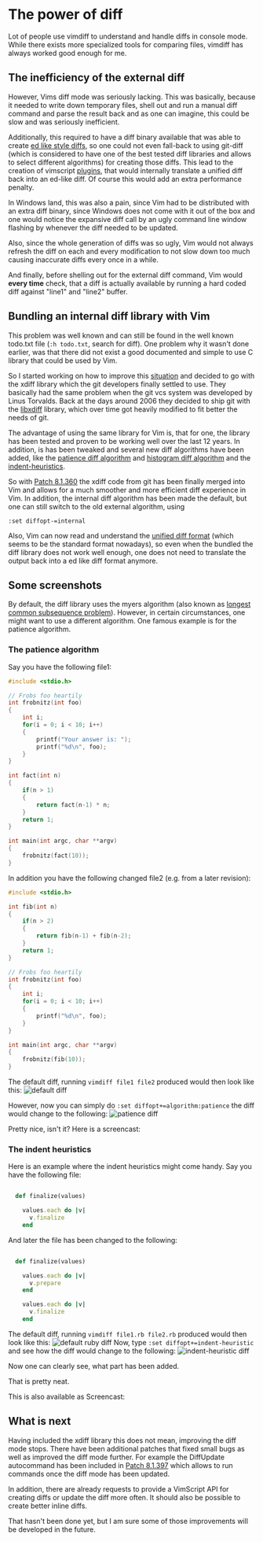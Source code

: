 # The power of diff

Lot of people use vimdiff to understand and handle diffs in console
mode. While there exists more specialized tools for comparing files,
vimdiff has always worked good enough for me.

## The inefficiency of the external diff

However, Vims diff mode was seriously lacking. This was basically,
because it needed to write down temporary files, shell out and run a
manual diff command and parse the result back and as one can imagine,
this could be slow and was seriously inefficient.

Additionally, this required to have a diff binary available that was
able to create [ed like style diffs][0], so one could not even fall-back
to using git-diff (which is considered to have one of the best tested
diff libraries and allows to select different algorithms) for creating
those diffs. This lead to the creation of vimscript [plugins][1], that
would internally translate a unified diff back into an ed-like diff. Of
course this would add an extra performance penalty.

In Windows land, this was also a pain, since Vim had to be distributed with
an extra diff binary, since Windows does not come with it out of the box
and one would notice the expansive diff call by an ugly command line
window flashing by whenever the diff needed to be updated.

Also, since the whole generation of diffs was so ugly, Vim would not
always refresh the diff on each and every modification to not slow down
too much causing inaccurate diffs every once in a while.

And finally, before shelling out for the external diff command, Vim
would **every time** check, that a diff is actually available by running
a hard coded diff against "line1" and "line2" buffer.

## Bundling an internal diff library with Vim

This problem was well known and can still be found in the well known
todo.txt file (`:h todo.txt`, search for diff). One problem why it
wasn't done earlier, was that there did not exist a good documented and
simple to use C library that could be used by Vim.

So I started working on how to improve this [situation][2] and decided
to go with the xdiff library which the git developers finally settled to
use. They basically had the same problem when the git vcs system was
developed by Linus Torvalds. Back at the days around 2006 they decided
to ship git with the [libxdiff][3] library, which over time got heavily
modified to fit better the needs of git.

The advantage of using the same library for Vim is, that for one, the
library has been tested and proven to be working well over the last
12 years. In addition, is has been tweaked and several new diff
algorithms have been added, like the [patience diff algorithm][4] and
[histogram diff algorithm][5] and the [indent-heuristics][6].

So with [Patch 8.1.360][7] the xdiff code from git has been finally
merged into Vim and allows for a much smoother and more efficient diff
experience in Vim. In addition, the internal diff algorithm has been
made the default, but one can still switch to the old external
algorithm, using

    :set diffopt-=internal

Also, Vim can now read and understand the [unified diff format][8]
(which seems to be the standard format nowadays), so even when the
bundled the diff library does not work well enough, one does not need to
translate the output back into a ed like diff format anymore.

## Some screenshots

By default, the diff library uses the myers algorithm (also known as
[longest common subsequence problem][9]). However, in certain
circumstances, one might want to use a different algorithm. One famous
example is for the patience algorithm.

### The patience algorithm

Say you have the following file1:

```c
#include <stdio.h>

// Frobs foo heartily
int frobnitz(int foo)
{
    int i;
    for(i = 0; i < 10; i++)
    {
        printf("Your answer is: ");
        printf("%d\n", foo);
    }
}

int fact(int n)
{
    if(n > 1)
    {
        return fact(n-1) * n;
    }
    return 1;
}

int main(int argc, char **argv)
{
    frobnitz(fact(10));
}
```

In addition you have the following changed file2 (e.g. from a later revision):
```c
#include <stdio.h>

int fib(int n)
{
    if(n > 2)
    {
        return fib(n-1) + fib(n-2);
    }
    return 1;
}

// Frobs foo heartily
int frobnitz(int foo)
{
    int i;
    for(i = 0; i < 10; i++)
    {
        printf("%d\n", foo);
    }
}

int main(int argc, char **argv)
{
    frobnitz(fib(10));
}
```

The default diff, running `vimdiff file1 file2` produced would then look like this:
![default diff](https://raw.githubusercontent.com/chrisbra/vim-diff-enhanced/master/default_diff.png)

However, now you can simply do `:set diffopt+=algorithm:patience` the
diff would change to the following:
![patience diff](https://raw.githubusercontent.com/chrisbra/vim-diff-enhanced/master/histogram_diff.png)

Pretty nice, isn't it?
Here is a screencast:
<script id="asciicast-YL035raOlEbadoWNLpj5cBXan" src="https://asciinema.org/a/YL035raOlEbadoWNLpj5cBXan.js" async></script>

### The indent heuristics

Here is an example where the indent heuristics might come handy. Say you have the following file:

```ruby

  def finalize(values)

    values.each do |v|
      v.finalize
    end
```

And later the file has been changed to the following:

```ruby

  def finalize(values)

    values.each do |v|
      v.prepare
    end

    values.each do |v|
      v.finalize
    end
```

The default diff, running `vimdiff file1.rb file2.rb` produced would then look like this:
![default ruby diff](https://i.imgur.com/nCUkO7D.png)
Now, type `:set diffopt+=indent-heuristic` and see how the diff would change to the following:
![indent-heuristic diff](https://i.imgur.com/HQ4bDHC.png)

Now one can clearly see, what part has been added.

That is pretty neat.

This is also available as Screencast:
<script id="asciicast-QyIhLUUmwMdpzIjRhkdcPdUyx" src="https://asciinema.org/a/QyIhLUUmwMdpzIjRhkdcPdUyx.js" async></script>

## What is next

Having included the xdiff library this does not mean, improving the diff
mode stops. There have been additional patches that fixed small bugs as
well as improved the diff mode further. For example the DiffUpdate
autocommand has been included in [Patch 8.1.397][10] which allows to run
commands once the diff mode has been updated.

In addition, there are already requests to provide a VimScript API for
creating diffs or update the diff more often. It should also be possible
to create better inline diffs.

That hasn't been done yet, but I am sure some of those improvements will
be developed in the future.


[0]: https://en.wikipedia.org/wiki/Diff#Edit_script
[1]: https://github.com/chrisbra/vim-diff-enhanced
[2]: https://github.com/vim/vim/pull/2732
[3]: http://www.xmailserver.org/xdiff-lib.html
[4]: https://bramcohen.livejournal.com/73318.html
[5]: https://stackoverflow.com/a/32367597/789222
[6]: https://hackernoon.com/whats-new-in-git-2-11-64860aea6c4f#892c
[7]: https://github.com/vim/vim/commit/e828b7621cf9065a3582be0c4dd1e0e846e335bf
[8]: https://en.wikipedia.org/wiki/Diff#Unified_format
[9]: https://en.wikipedia.org/wiki/Longest_common_subsequence_problem
[10]: https://github.com/vim/vim/releases/tag/v8.1.0397
